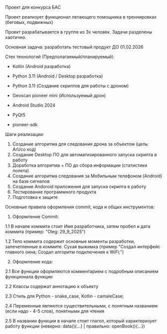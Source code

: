 Проект для конкурса БАС

Проект реализует функционал летающего помощника в треннировках (беговых, подвижных)

Проект разрабатывается в группе из 3х человек. Задачи разделены хаотично.

Основная задача: разработать тестовый продукт ДО 01.02.2026

Стех технологий (Предполагаемый/планируемый):
- Kotlin (Android разработка)
- Python 3.11 (Android / Desktop разработка)
- Python 3.11 (Создание скриптов для работы с дроном)
- Geoscan pioneer mini (Используемый дрон)

- Android Studio 2024
- PyQt5
- pioneer-sdk

Шаги реализации:
1. Создание алгоритма для следования дрона за объектом (цель: ArUco код)
2. Создание Desktop ПО для автоматизированного запуска скрипта в работу
3. Доработка алгоритма + ПО до сбора информации (статистики полета)
4. Создание алгоритма следования за Мобильным телефоном (Android) на базе сигналов
5. Создание Andoroid приложения для запуска скрипта в работу
6. Тестирование программного продукта
7. Подготовка к защите

Основные правила оформления commit, кода и общих инструментов:

1. Оформление Commit:

1.1 В начале коммита стоит Имя разработчика, затем пробел и дата коммита (пример: "Oleg: 29_9_2025")

1.2 Тело коммита содержит основные моменты разработки, запечетленные в коммите. Сухая выжимка (пример "Создал интерфейс главного окна; Создал алгоритм подключения к WiFi;")



2. Оформление кода:

2.1 Все функции оформляются комментарием с подробным описанием функционала функции

2.2 Классы содержат аннотацию к объекту

2.3 Стиль для Python - snake_case, Kotlin - camaleCase;

2.4 Переменные являются существительными, с понятным названием (если надо - 4-5 слов), понятными для чтения

2.5 В названии функции в начале стоит глагол, который характеризует работу функции (неверно: data(){...} | правильно: openBook(){...}) 

